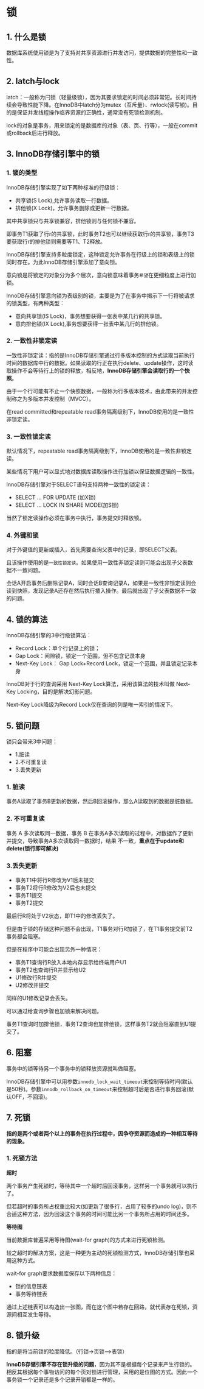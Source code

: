 # 锁

## 1. 什么是锁

 数据库系统使用锁是为了支持对共享资源进行并发访问，提供数据的完整性和一致性。



## 2. latch与lock

latch：一般称为闩锁（轻量级锁），因为其要求锁定的时间必须非常短。长时间持续会导致性能下降。在InnoDB中latch分为mutex（互斥量）、rwlock(读写锁)。目的是保证并发线程操作临界资源的正确性，通常没有死锁检测机制。

lock的对象是事务，用来锁定的是数据库的对象（表、页、行等），一般在commit或rollback后进行释放。



## 3. InnoDB存储引擎中的锁

### 1. 锁的类型

InnoDB存储引擎实现了如下两种标准的行级锁：

* 共享锁(S Lock),允许事务读取一行数据。
* 排他锁(X Lock)，允许事务删除或更新一行数据。

其中共享锁只与共享锁兼容，排他锁则与任何锁不兼容。

即事务T1获取了行r的共享锁，此时事务T2也可以继续获取行r的共享锁，事务T3要获取行r的排他锁则需要等T1、T2释放。



InnoDB存储引擎支持多粒度锁定，这种锁定允许事务在行级上的锁和表级上的锁同时存在。为此InnoDB存储引擎添加了意向锁。

意向锁是将锁定的对象分为多个层次，意向锁意味着事务`希望`在更细粒度上进行加锁。

InnoDB存储引擎意向锁为表级别的锁，主要是为了在事务中揭示下一行将被请求的锁类型，有两种类型：

* 意向共享锁(IS Lock)，事务想要获得一张表中某几行的共享锁。
* 意向排他锁(IX Lock),事务想要获得一张表中某几行的排他锁。

### 2.  一致性非锁定读

一致性非锁定读：指的是InnoDB存储引擎通过行多版本控制的方式读取当前执行时间的数据库中行的数据。如果读取的行正在执行delete、update操作，这时读取操作不会等待行上的锁的释放，相反地，**InnoDB存储引擎会读取行的一个快照**。

由于一个行可能有不止一个快照数据，一般称为行多版本技术，由此带来的并发控制称之为多版本并发控制（MVCC）。

在read committed和repeatable read事务隔离级别下，InnoDB使用的是一致性非锁定读。 



### 3. 一致性锁定读

默认情况下，repeatable read事务隔离级别下，InnoDB使用的是一致性非锁定读。 

某些情况下用户可以显式地对数据库读取操作进行加锁以保证数据逻辑的一致性。

InnoDB存储引擎对于SELECT语句支持两种一致性的锁定读：

* SELECT ... FOR UPDATE (加X锁)
* SELECT ... LOCK IN SHARE MODE(加S锁)

当然了锁定读操作必须在事务中执行，事务提交时释放锁。

### 4. 外键和锁

对于外键值的更新或插入，首先需要查询父表中的记录，即SELECT父表。

且该操作使用的是`一致性锁定读`。如果使用一致性非锁定读则可能会出现子父表数据不一致问题。

会话A开启事务后删除记录A，同时会话B查询记录A，如果是一致性非锁定读则会读到快照，发现记录A还存在然后执行插入操作。最后就出现了子父表数据不一致的问题。

## 4. 锁的算法

 InnoDB存储引擎的3中行级锁算法：

* Record Lock：单个行记录上的锁；
* Gap Lock：间隙锁，锁定一个范围，但不包含记录本身
* Next-Key Lock： Gap Lock+Record Lock，锁定一个范围，并且锁定记录本身

InnoDB对于行的查询采用 Next-Key Lock算法，采用该算法的技术叫做 Next-Key Locking，目的是解决幻影问题。

Next-Key Lock降级为Record Lock仅在查询的列是唯一索引的情况下。



## 5. 锁问题

锁只会带来3中问题：

* 1.脏读
* 2.不可重复读
* 3.丢失更新



### 1. 脏读

事务A读取了事务B更新的数据，然后B回滚操作，那么A读取到的数据是脏数据。

### 2. 不可重复读

事务 A 多次读取同一数据，事务 B 在事务A多次读取的过程中，对数据作了更新并提交，导致事务A多次读取同一数据时，结果 不一致，**重点在于update和delete(锁行即可解决)**

### 3.丢失更新

* 事务T1中将行R修改为V1后未提交
* 事务T2将行R修改为V2后也未提交
* 事务T1提交
* 事务T2提交

最后行R将处于V2状态，即T1中的修改丢失了。



但是由于锁的存储这种问题不会出现，T1事务对行R加锁了，在T1事务提交前T2事务都会阻塞。

但是在程序中可能会出现另外一种情况：

* 事务T1查询行R放入本地内存显示给终端用户U1
* 事务T2也查询行R并显示给U2
* U1修改行R并提交
* U2修改并提交

同样的U1修改记录会丢失。

可以通过给查询步骤也加锁来解决问题。

事务T1查询时加排他锁，事务T2查询也加排他锁，这样事务T2就会阻塞直到U1提交了。

## 6.  阻塞

事务中的锁等待另一个事务中的锁释放资源就叫做阻塞。

InnoDB存储引擎中可以用参数`innodb_lock_wait_timeout`来控制等待时间(默认是50秒)。参数`innodb_rollback_on_timeout`来控制超时后是否进行事务回滚(默认OFF，不回滚)。



## 7. 死锁

**指的是两个或者两个以上的事务在执行过程中，因争夺资源而造成的一种相互等待的现象。**





### 1. 死锁方法

**超时**

两个事务产生死锁时，等待其中一个超时后回滚事务，这样另一个事务就可以执行了。

但若超时的事务所占权重比较大(如更新了很多行，占用了较多的undo log)，则不合适这种方法，因为回滚这个事务的时间可能比另一个事务所占用的时间还多。



**等待图**

当前数据库普遍采用等待图(wait-for graph)的方式来进行死锁检测。

较之超时的解决方案，这是一种更为主动的死锁检测方式，InnoDB存储引擎也采用这种方式。

wait-for graph要求数据库保存以下两种信息：

* 锁的信息链表
* 事务等待链表

通过上述链表可以构造出一张图，而在这个图中若存在回路，就代表存在死锁，资源间相互发生等待。



## 8. 锁升级

指的是将当前锁的粒度降低。（行锁->页锁—>表锁）

**InnoDB存储引擎不存在锁升级的问题**，因为其不是根据每个记录来产生行锁的。相反其根据每个事物访问的每个页对锁进行管理，采用的是位图的方式。因此一个事务锁一个记录还是多个记录开销都是一样的。